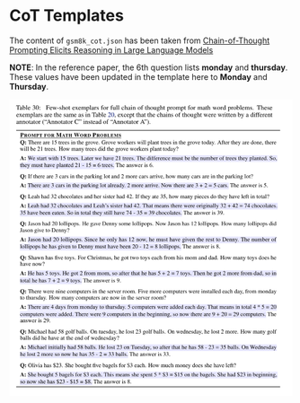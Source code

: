 # CoT Templates

The content of `gsm8k_cot.json` has been taken from [Chain-of-Thought Prompting Elicits Reasoning in Large Language Models](https://arxiv.org/abs/2201.11903)

**NOTE**: In the reference paper, the 6th question lists **monday** and **thursday**. These values have been updated in the template here to **Monday** and **Thursday**.

![alt text](cot8shots.png)
